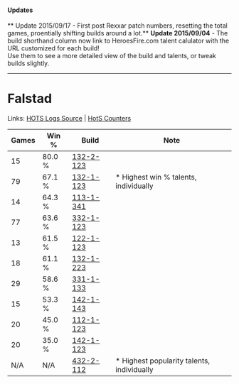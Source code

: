 #### Updates
** Update 2015/09/17 - First post Rexxar patch numbers, resetting the total games, proentially shifting builds around a lot.**
**Update 2015/09/04** - The build shorthand column now link to HeroesFire.com talent calulator with the URL customized for each build!  
Use them to see a more detailed view of the build and talents, or tweak builds slightly.

***

# Falstad

Links: [HOTS Logs Source](https://www.hotslogs.com/Sitewide/HeroDetails?Hero=Falstad) | [HotS Counters](http://hotscounters.com/#/hero/Falstad)

Games  | Win %  | Build     | Note
-----  | -----  | -----     | ----
15     | 80.0 % | [132-2-123](http://www.heroesfire.com/hots/talent-calculator/falstad#hCCB) | 
79     | 67.1 % | [132-1-123](http://www.heroesfire.com/hots/talent-calculator/falstad#hByZ) | * Highest win % talents, individually
14     | 64.3 % | [113-1-341](http://www.heroesfire.com/hots/talent-calculator/falstad#gTdD) | 
77     | 63.6 % | [332-1-123](http://www.heroesfire.com/hots/talent-calculator/falstad#oqEZ) | 
13     | 61.5 % | [122-1-123](http://www.heroesfire.com/hots/talent-calculator/falstad#gpY3) | 
18     | 61.1 % | [132-1-223](http://www.heroesfire.com/hots/talent-calculator/falstad#hB-7) | 
29     | 58.6 % | [331-1-133](http://www.heroesfire.com/hots/talent-calculator/falstad#onoT) | 
15     | 53.3 % | [142-1-143](http://www.heroesfire.com/hots/talent-calculator/falstad#haNN) | 
20     | 45.0 % | [112-1-123](http://www.heroesfire.com/hots/talent-calculator/falstad#gR7Z) | 
20     | 35.0 % | [142-1-123](http://www.heroesfire.com/hots/talent-calculator/falstad#haN3) | 
N/A    | N/A    | [432-2-112](http://www.heroesfire.com/hots/talent-calculator/falstad#sed0) | * Highest popularity talents, individually
